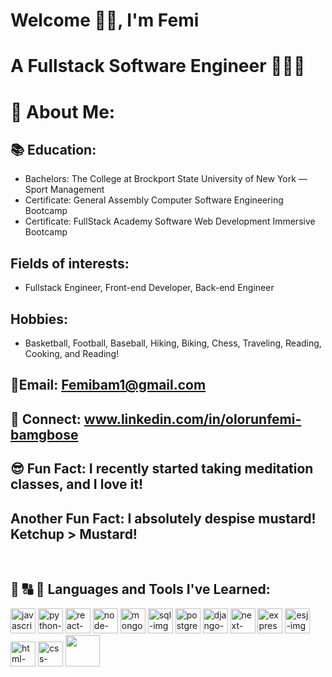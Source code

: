  # Welcome 👋🏾, I'm Femi
 # A Fullstack Software Engineer 👨🏾‍💻 

 # 🚀 About Me: 

 ## 📚 Education: 
 - Bachelors: The College at Brockport State University of New York — Sport Management
 - Certificate: General Assembly Computer Software Engineering Bootcamp
 - Certificate: FullStack Academy Software Web Development Immersive Bootcamp
  
 ## Fields of interests: 
 - Fullstack Engineer, Front-end Developer, Back-end Engineer 

 ## Hobbies: 
 - Basketball, Football, Baseball, Hiking, Biking, Chess, Traveling, Reading, Cooking, and Reading! 

 ## 📧Email: Femibam1@gmail.com 

 ## 🚻 Connect: www.linkedin.com/in/olorunfemi-bamgbose

 ## 😎 Fun Fact: I recently started taking meditation classes, and I love it! 
 
 ## Another Fun Fact: I absolutely despise mustard! Ketchup > Mustard!  
<br>

## 🧠 🔠 🔨 Languages and Tools I've Learned:
<img src="https://github.com/user-attachments/assets/2e983c48-0206-4bb4-8079-a491782c82fa" alt="javascript-img" width="40"/> <img src="https://github.com/user-attachments/assets/b104edf7-8948-4a23-b1b7-683e6e25b110" alt="python-img" width="40"/>
<img src="https://github.com/user-attachments/assets/ca36adc0-f4ce-4ab6-9031-24894ecabac1" alt="react-image" width="40"/> <img src="https://github.com/user-attachments/assets/d00bba85-5816-4502-b1e1-bdc0776dbe04" alt="node-img" width="40"/>
<img src="https://cdn.jsdelivr.net/gh/devicons/devicon@latest/icons/mongodb/mongodb-original.svg" alt="mongodb-img" width="40"/> <img src="https://github.com/user-attachments/assets/5eff3ce2-8299-4966-9a82-e04f2a997969" alt="sql-img" width="40"/>
<img src="https://cdn.jsdelivr.net/gh/devicons/devicon@latest/icons/postgresql/postgresql-original.svg" alt="postgres-img" width="40"/> <img src="https://github.com/user-attachments/assets/38ef2f7a-b924-45b3-8b59-9cdc0030d322" alt="django-img" width="40"/> <img src="https://cdn.jsdelivr.net/gh/devicons/devicon@latest/icons/nextjs/nextjs-original.svg" alt="next-img" width="40"/> <img src="https://cdn.jsdelivr.net/gh/devicons/devicon@latest/icons/express/express-original-wordmark.svg" alt="express-img" width="40"/> <img src="https://github.com/user-attachments/assets/7659c8f3-da96-401d-bc58-85a10ea27e6e" alt="esj-img" width="40"/> <img src="https://github.com/user-attachments/assets/6834a0ed-24ce-44d8-95ec-4e59ad76fe08" alt="html-image" width="40"/> <img src="https://github.com/user-attachments/assets/a01c1751-b826-42d8-9500-967c6f5bb173" alt="css-image" width="40"/> <img src="https://cdn.jsdelivr.net/gh/devicons/devicon@latest/icons/tailwindcss/tailwindcss-plain-wordmark.svg" height="50" width="55" />
          

            
          




<!--
**Obamg3017/Obamg3017** is a ✨ _special_ ✨ repository because its `README.md` (this file) appears on your GitHub profile. 
<img src="" alt="" width="100"/>
<img src="" alt="" width="100"/>




